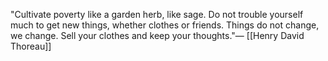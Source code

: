 
"Cultivate poverty like a garden herb, like sage. Do not trouble yourself much to get new things, whether clothes or friends. Things do not change, we change. Sell your clothes and keep your thoughts."— [[Henry David Thoreau]]

